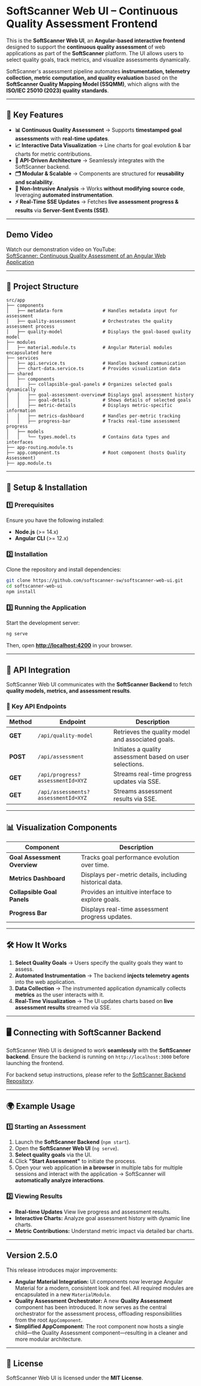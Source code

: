 # SoftScanner Web UI – Continuous Quality Assessment Frontend
This is the **SoftScanner Web UI**, an **Angular-based interactive frontend** designed to support the **continuous quality assessment** of web applications as part of the **SoftScanner** platform. The UI allows users to select quality goals, track metrics, and visualize assessments dynamically.

SoftScanner's assessment pipeline automates **instrumentation, telemetry collection, metric computation, and quality evaluation** based on the **SoftScanner Quality Mapping Model (SSQMM)**, which aligns with the **ISO/IEC 25010 (2023) quality standards**.

---

## 🌟 Key Features
- **📊 Continuous Quality Assessment** → Supports **timestamped goal assessments** with **real-time updates**.
- **📈 Interactive Data Visualization** → Line charts for goal evolution & bar charts for metric contributions.
- **📡 API-Driven Architecture** → Seamlessly integrates with the SoftScanner backend.
- **🗂️ Modular & Scalable** → Components are structured for **reusability and scalability**.
- **🔗 Non-Intrusive Analysis** → Works **without modifying source code**, leveraging **automated instrumentation**.
- **⚡ Real-Time SSE Updates** → Fetches **live assessment progress & results** via **Server-Sent Events (SSE)**.

---

## Demo Video

Watch our demonstration video on YouTube:  
[SoftScanner: Continuous Quality Assessment of an Angular Web Application](https://www.youtube.com/watch?v=uXJXr-pY5lk)

---

## 📁 Project Structure
```plaintext
src/app
├── components
│   ├── metadata-form               # Handles metadata input for assessment
│   ├── quality-assessment          # Orchestrates the quality assessment process
│   ├── quality-model               # Displays the goal-based quality model
├── modules
│   ├── material.module.ts          # Angular Material modules encapsulated here
├── services
│   ├── api.service.ts              # Handles backend communication
│   ├── chart-data.service.ts       # Provides visualization data
├── shared
│   ├── components
│   │   ├── collapsible-goal-panels # Organizes selected goals dynamically
│   │   ├── goal-assessment-overview# Displays goal assessment history
│   │   ├── goal-details            # Shows details of selected goals
│   │   ├── metric-details          # Displays metric-specific information
│   │   ├── metrics-dashboard       # Handles per-metric tracking
│   │   ├── progress-bar            # Tracks real-time assessment progress
│   ├── models
│   │   └── types.model.ts          # Contains data types and interfaces
├── app-routing.module.ts
├── app.component.ts                # Root component (hosts Quality Assessment)
├── app.module.ts
```

---

## 🔧 Setup & Installation
### 1️⃣ Prerequisites
Ensure you have the following installed:
- **Node.js** (>= 14.x)
- **Angular CLI** (>= 12.x)

### 2️⃣ Installation
Clone the repository and install dependencies:
```bash
git clone https://github.com/softscanner-sw/softscanner-web-ui.git
cd softscanner-web-ui
npm install
```

### 3️⃣ Running the Application
Start the development server:
```bash
ng serve
```
Then, open **[http://localhost:4200](http://localhost:4200)** in your browser.

---

## 📡 API Integration
SoftScanner Web UI communicates with the **SoftScanner Backend** to fetch **quality models, metrics, and assessment results**.

### 🔗 Key API Endpoints
| Method   | Endpoint                            | Description                                              |
| -------- | ----------------------------------- | -------------------------------------------------------- |
| **GET**  | `/api/quality-model`                | Retrieves the quality model and associated goals.        |
| **POST** | `/api/assessment`                   | Initiates a quality assessment based on user selections. |
| **GET**  | `/api/progress?assessmentId=XYZ`    | Streams real-time progress updates via SSE.              |
| **GET**  | `/api/assessments?assessmentId=XYZ` | Streams assessment results via SSE.                      |

---

## 📊 Visualization Components
| Component                    | Description                                             |
| ---------------------------- | ------------------------------------------------------- |
| **Goal Assessment Overview** | Tracks goal performance evolution over time.            |
| **Metrics Dashboard**        | Displays per-metric details, including historical data. |
| **Collapsible Goal Panels**  | Provides an intuitive interface to explore goals.       |
| **Progress Bar**             | Displays real-time assessment progress updates.         |

---

## 🛠️ How It Works
1. **Select Quality Goals** → Users specify the quality goals they want to assess.
2. **Automated Instrumentation** → The backend **injects telemetry agents** into the web application.
3. **Data Collection** → The instrumented application dynamically collects **metrics** as the user interacts with it.
4. **Real-Time Visualization** → The UI updates charts based on **live assessment results** streamed via SSE.

---

## 🖥️ Connecting with SoftScanner Backend
SoftScanner Web UI is designed to work **seamlessly** with the **SoftScanner backend**. Ensure the backend is running on `http://localhost:3000` before launching the frontend.

For backend setup instructions, please refer to the [SoftScanner Backend Repository](https://github.com/softscanner-sw/softscanner-backend).

---

## 🌍 Example Usage
### **1️⃣ Starting an Assessment**
1. Launch the **SoftScanner Backend** (`npm start`).
2. Open the **SoftScanner Web UI** (`ng serve`).
3. **Select quality goals** via the UI.
4. Click **"Start Assessment"** to initiate the process.
5. Open your web application **in a browser** in multiple tabs for multiple sessions and interact with the application → SoftScanner will **automatically analyze interactions**.

### 2️⃣ Viewing Results
- **Real-time Updates** View live progress and assessment results.
- **Interactive Charts:** Analyze goal assessment history with dynamic line charts.
- **Metric Contributions:** Understand metric impact via detailed bar charts.

---

## Version 2.5.0
This release introduces major improvements:
- **Angular Material Integration:** UI components now leverage Angular Material for a modern, consistent look and feel. All required modules are encapsulated in a new `MaterialModule`.
- **Quality Assessment Orchestrator:** A new **Quality Assessment** component has been introduced. It now serves as the central orchestrator for the assessment process, offloading responsibilities from the root `AppComponent`.
- **Simplified AppComponent:** The root component now hosts a single child—the Quality Assessment component—resulting in a cleaner and more modular architecture.

---

## 📜 License
SoftScanner Web UI is licensed under the **MIT License**.
